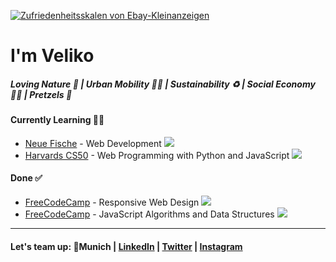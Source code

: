 [![Zufriedenheitsskalen von Ebay-Kleinanzeigen](https://user-images.githubusercontent.com/119793693/236852963-8280a650-30ff-4561-a20f-1514de2bfb1c.png)](#)

# I'm Veliko
##### Loving Nature 🌳 | Urban Mobility 🚴‍♂️ | Sustainability ♻️ | Social Economy ✌🏼 | Pretzels 🥨

#### Currently Learning 🧑‍🎓
- [Neue Fische](https://www.neuefische.de/) - Web Development [![](https://geps.dev/progress/10)](#)
- [Harvards CS50](https://pll.harvard.edu/course/cs50-introduction-computer-science?delta=0) - Web Programming with Python and JavaScript [![](https://geps.dev/progress/40)](#)


#### Done ✅
- [FreeCodeCamp](https://www.freecodecamp.org/) - Responsive Web Design [![](https://geps.dev/progress/100)](#)
- [FreeCodeCamp](https://www.freecodecamp.org/) - JavaScript Algorithms and Data Structures [![](https://geps.dev/progress/100)](#)
---
#### Let's team up: 📍Munich | [LinkedIn](https://www.linkedin.com/in/velikokardziev) | [Twitter](https://twitter.com/vaupunkt) | [Instagram](https://www.instagram.com/vaupunkt)
